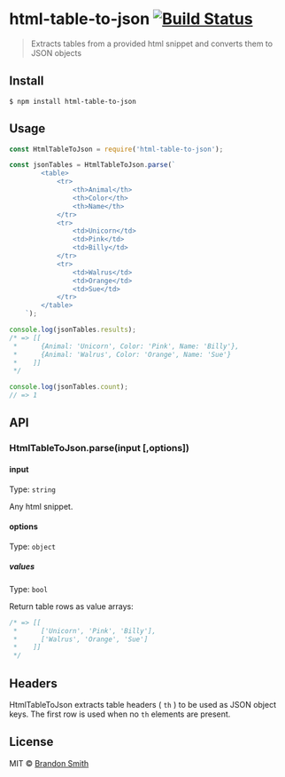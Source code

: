 # html-table-to-json [![Build Status](https://travis-ci.org/brandon93s/html-table-to-json.svg?branch=master)](https://travis-ci.org/brandon93s/html-table-to-json)

> Extracts tables from a provided html snippet and converts them to JSON objects

## Install

```
$ npm install html-table-to-json
```


## Usage

```js
const HtmlTableToJson = require('html-table-to-json');

const jsonTables = HtmlTableToJson.parse(`
        <table>
            <tr>
                <th>Animal</th>
                <th>Color</th>
                <th>Name</th>
            </tr>
            <tr>
                <td>Unicorn</td>
                <td>Pink</td>
                <td>Billy</td>
            </tr>
            <tr>
                <td>Walrus</td>
                <td>Orange</td>
                <td>Sue</td>
            </tr>
        </table>
    `);

console.log(jsonTables.results);
/* => [[
 *      {Animal: 'Unicorn', Color: 'Pink', Name: 'Billy'},
 *      {Animal: 'Walrus', Color: 'Orange', Name: 'Sue'}
 *    ]]
 */

console.log(jsonTables.count);
// => 1

```


## API

### HtmlTableToJson.parse(input [,options])

#### input

Type: `string`

Any html snippet.

#### options

Type: `object`

##### values

Type: `bool`

Return table rows as value arrays:

```js
/* => [[
 *      ['Unicorn', 'Pink', 'Billy'],
 *      ['Walrus', 'Orange', 'Sue']
 *    ]]
 */
```

## Headers

HtmlTableToJson extracts table headers ( `th` ) to be used as JSON object keys.  The first row is used when no `th` elements are present.

## License

MIT © [Brandon Smith](https://github.com/brandon93s)
